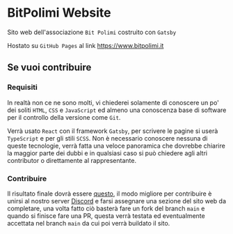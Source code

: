 # BitPolimi Website

Sito web dell'associazione `Bit Polimi` costruito con `Gatsby`

Hostato su `GitHub Pages` al link https://www.bitpolimi.it

## Se vuoi contribuire

### Requisiti

In realtà non ce ne sono molti, vi chiederei solamente di conoscere un po' dei soliti `HTML`, `CSS` e `JavaScript` ed almeno una conoscenza base di software per il controllo della versione come `Git`.

Verrà usato `React` con il framework `Gatsby`, per scrivere le pagine si userà `TypeScript` e per gli stili `SCSS`. Non è necessario conoscere nessuna di queste tecnologie, verrà fatta una veloce panoramica che dovrebbe chiarire la maggior parte dei dubbi e in qualsiasi caso si può chiedere agli altri contributor o direttamente al rappresentante.

### Contribuire

Il risultato finale dovrà essere [questo](https://www.figma.com/file/rsUHiWOdu6pkbw33PomMRh/BitPolimi-WebSite?node-id=0%3A1), il modo migliore per contribuire è unirsi al nostro server [Discord](https://discord.gg/yTxfuRBq9A) e farsi assegnare una sezione del sito web da completare, una volta fatto ciò basterà fare un fork del branch `main` e quando si finisce fare una PR, questa verrà testata ed eventualmente accettata nel branch `main` da cui poi verrà buildato il sito.
